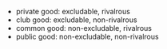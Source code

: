 + private good: excludable, rivalrous
+ club good: excludable, non-rivalrous
+ common good: non-excludable, rivalrous
+ public good: non-excludable, non-rivalrous